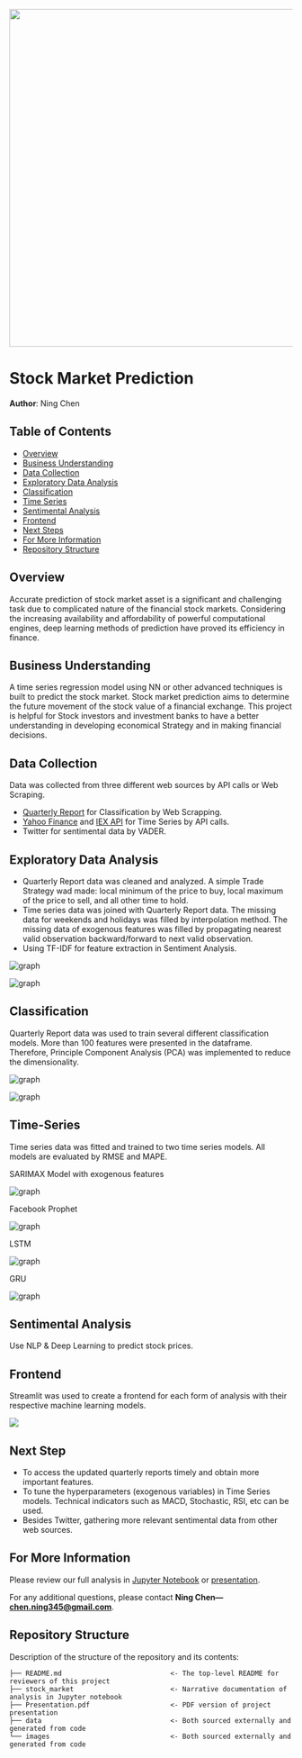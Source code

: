<p>
<img src="images/stock-chart.jpeg" width="900" height="600">
</p>

# Stock Market Prediction

**Author**: Ning Chen

## Table of Contents
- [Overview](#Overview)
- [Business Understanding](#Business-Understanding)
- [Data Collection](#Data-Collection)
- [Exploratory Data Analysis](#Exploratory-Data-Analysis)
- [Classification](#Classification)
- [Time Series](#Time-Series)
- [Sentimental Analysis](#Sentimental-Analysis)
- [Frontend](#Frontend)
- [Next Steps](#Next-Steps)
- [For More Information](#For-More-Information)
- [Repository Structure](#Repository-Structure)

## Overview
Accurate prediction of stock market asset is a significant and challenging task due to complicated nature of the financial stock markets. Considering the increasing availability and affordability of powerful computational engines, deep learning methods of prediction have proved its efficiency in finance.


## Business Understanding

A time series regression model using NN or other advanced techniques is built to predict the stock market. Stock market prediction aims to determine the future movement of the stock value of a financial exchange. This project is helpful for Stock investors and investment banks to have a better understanding in developing economical Strategy and in making financial decisions.




## Data Collection
Data was collected from three different web sources by API calls or Web Scraping.

- [Quarterly Report](https://finance.yahoo.com/quote/AAPL/financials?p=AAPL) for Classification by Web Scrapping.
- [Yahoo Finance](https://github.com/ranaroussi/yfinance) and [IEX API](https://iexcloud.io) for Time Series by API calls.
- Twitter for sentimental data by VADER.


## Exploratory Data Analysis

- Quarterly Report data was cleaned and analyzed. A simple Trade Strategy wad made: local minimum of the price to buy, local maximum of the price to sell, and all other time to hold.
- Time series data was joined with Quarterly Report data. The missing data for weekends and holidays was filled by interpolation method. The missing data of exogenous features was filled by propagating nearest valid observation backward/forward to next valid observation. 
- Using TF-IDF for feature extraction in Sentiment Analysis.

    


![graph](/images/trade.jpeg)

![graph](/images/ohlc.jpeg)



## Classification

Quarterly Report data was used to train several different classification models. More than 100 features were presented in the dataframe. Therefore, Principle Component Analysis (PCA) was implemented to reduce the dimensionality. 

![graph](/images/pca.jpeg)

![graph](/images/heatmap.jpeg)


## Time-Series
Time series data was fitted and trained to two time series models. All models are evaluated by RMSE and MAPE.

SARIMAX Model with exogenous features

![graph](/images/SARIMAX.jpeg)

Facebook Prophet

![graph](/images/fbprophet.jpeg)

LSTM

![graph](/images/lstm.jpeg)

GRU

![graph](/images/gru.jpeg)

## Sentimental Analysis

Use NLP & Deep Learning to predict stock prices.

## Frontend

Streamlit was used to create a frontend for each form of analysis with their respective machine learning models.

<img src="images/stock.gif">


## Next Step
- To access the updated quarterly reports timely and obtain more important features.
- To tune the hyperparameters (exogenous variables) in Time Series models. Technical indicators such as MACD, Stochastic, RSI, etc can be used.
- Besides Twitter, gathering more relevant sentimental data from other web sources.

## For More Information

Please review our full analysis in [Jupyter Notebook](https://github.com/ghcn345/Stock-Market-Prediction/blob/master/stock_market.ipynb) or [presentation](https://github.com/ghcn345/Stock-Market-Prediction/blob/master/Presentation.pdf).

For any additional questions, please contact **Ning Chen—chen.ning345@gmail.com**.

## Repository Structure

Description of the structure of the repository and its contents:

```
├── README.md                           <- The top-level README for reviewers of this project
├── stock_market                        <- Narrative documentation of analysis in Jupyter notebook
├── Presentation.pdf                    <- PDF version of project presentation
├── data                                <- Both sourced externally and generated from code
└── images                              <- Both sourced externally and generated from code
```